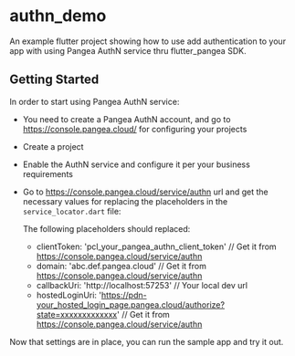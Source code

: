 # authn_demo

An example flutter project showing how to use add authentication to your app with using Pangea AuthN service thru flutter_pangea SDK.

## Getting Started

In order to start using Pangea AuthN service:

- You need to create a Pangea AuthN account, and go to https://console.pangea.cloud/ for configuring your projects
- Create a project
- Enable the AuthN service and configure it per your business requirements
- Go to https://console.pangea.cloud/service/authn url and get the necessary values for replacing the placeholders in the `service_locator.dart` file:

  The following placeholders should replaced:

  - clientToken: 'pcl_your_pangea_authn_client_token' // Get it from https://console.pangea.cloud/service/authn
  - domain: 'abc.def.pangea.cloud' // Get it from https://console.pangea.cloud/service/authn
  - callbackUri: 'http://localhost:57253' // Your local dev url
  - hostedLoginUri: 'https://pdn-your_hosted_login_page.pangea.cloud/authorize?state=xxxxxxxxxxxxx' // Get it from https://console.pangea.cloud/service/authn

Now that settings are in place, you can run the sample app and try it out.
